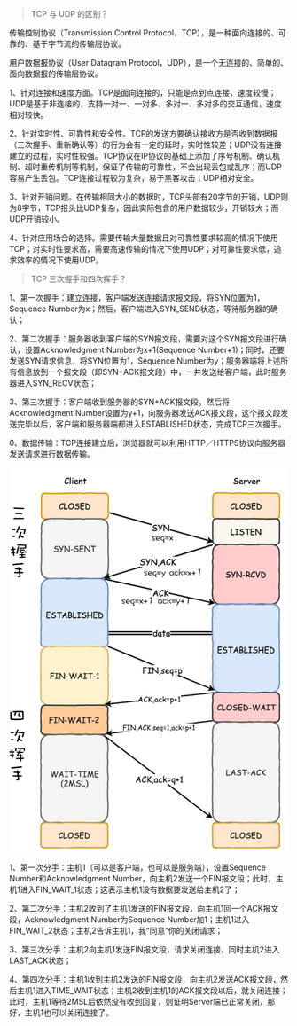 > TCP 与 UDP 的区别？

传输控制协议（Transmission Control Protocol，TCP），是一种面向连接的、可靠的、基于字节流的传输层协议。

用户数据报协议（User Datagram Protocol，UDP），是一个无连接的、简单的、面向数据报的传输层协议。

1、针对连接和速度方面。TCP是面向连接的，只能是点到点连接，速度较慢；UDP是基于非连接的，支持一对一、一对多、多对一、多对多的交互通信，速度相对较快。

2、针对实时性、可靠性和安全性。TCP的发送方要确认接收方是否收到数据报（三次握手、重新确认等）的行为会有一定的延时，实时性较差；UDP没有连接建立的过程，实时性较强。TCP协议在IP协议的基础上添加了序号机制、确认机制、超时重传机制等机制，保证了传输的可靠性，不会出现丢包或乱序；而UDP容易产生丢包。TCP连接过程较为复杂，易于黑客攻击；UDP相对安全。

3、针对开销问题。在传输相同大小的数据时，TCP头部有20字节的开销，UDP则为8字节，TCP报头比UDP复杂，因此实际包含的用户数据较少，开销较大；而UDP开销较小。

4、针对应用场合的选择。需要传输大量数据且对可靠性要求较高的情况下使用TCP；对实时性要求高，需要高速传输的情况下使用UDP；对可靠性要求低，追求效率的情况下使用UDP。

> TCP 三次握手和四次挥手？

1、第一次握手：建立连接，客户端发送连接请求报文段，将SYN位置为1，Sequence Number为x；然后，客户端进入SYN_SEND状态，等待服务器的确认；

2、第二次握手：服务器收到客户端的SYN报文段，需要对这个SYN报文段进行确认，设置Acknowledgment Number为x+1(Sequence Number+1)；同时，还要发送SYN请求信息，将SYN位置为1，Sequence Number为y；服务器端将上述所有信息放到一个报文段（即SYN+ACK报文段）中，一并发送给客户端，此时服务器进入SYN_RECV状态；

3、第三次握手：客户端收到服务器的SYN+ACK报文段。然后将Acknowledgment Number设置为y+1，向服务器发送ACK报文段，这个报文段发送完毕以后，客户端和服务器端都进入ESTABLISHED状态，完成TCP三次握手。

0、数据传输：TCP连接建立后，浏览器就可以利用HTTP／HTTPS协议向服务器发送请求进行数据传输。

![TCP](./src/TCP.jpg)

1、第一次分手：主机1（可以是客户端，也可以是服务端），设置Sequence Number和Acknowledgment Number，向主机2发送一个FIN报文段；此时，主机1进入FIN_WAIT_1状态；这表示主机1没有数据要发送给主机2了；

2、第二次分手：主机2收到了主机1发送的FIN报文段，向主机1回一个ACK报文段，Acknowledgment Number为Sequence Number加1；主机1进入FIN_WAIT_2状态；主机2告诉主机1，我“同意”你的关闭请求；

3、第三次分手：主机2向主机1发送FIN报文段，请求关闭连接，同时主机2进入LAST_ACK状态；

4、第四次分手：主机1收到主机2发送的FIN报文段，向主机2发送ACK报文段，然后主机1进入TIME_WAIT状态；主机2收到主机1的ACK报文段以后，就关闭连接；此时，主机1等待2MSL后依然没有收到回复，则证明Server端已正常关闭，那好，主机1也可以关闭连接了。